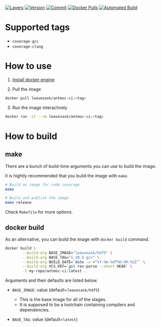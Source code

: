 [![Layers](https://images.microbadger.com/badges/image/leavesask/antmoc-ci.svg)](https://microbadger.com/images/leavesask/antmoc-ci)
[![Version](https://images.microbadger.com/badges/version/leavesask/antmoc-ci.svg)](https://hub.docker.com/repository/docker/leavesask/antmoc-ci)
[![Commit](https://images.microbadger.com/badges/commit/leavesask/antmoc-ci.svg)](https://github.com/K-Wone/docker-antmoc-ci)
[![Docker Pulls](https://img.shields.io/docker/pulls/leavesask/antmoc-ci?color=informational)](https://hub.docker.com/repository/docker/leavesask/antmoc-ci)
[![Automated Build](https://img.shields.io/docker/automated/leavesask/antmoc-ci)](https://hub.docker.com/repository/docker/leavesask/antmoc-ci)

# Supported tags

- `coverage-gcc`
- `coverage-clang`

# How to use

1. [Install docker engine](https://docs.docker.com/install/)

2. Pull the image
  ```bash
  docker pull leavesask/antmoc-ci:<tag>
  ```

3. Run the image interactively
  ```bash
  docker run -it --rm leavesask/antmoc-ci:<tag>
  ```

# How to build

## make

There are a bunch of build-time arguments you can use to build the image.

It is hightly recommended that you build the image with `make`.

```bash
# Build an image for code coverage
make

# Build and publish the image
make release
```

Check `Makefile` for more options.

## docker build

As an alternative, you can build the image with `docker build` command.

```bash
docker build \
        --build-arg BASE_IMAGE="leavesask/hdf5" \
        --build-arg BASE_TAG="1.10.5-gcc" \
        --build-arg BUILD_DATE=`date -u +"%Y-%m-%dT%H:%M:%SZ"` \
        --build-arg VCS_REF=`git rev-parse --short HEAD` \
        -t my-repo/antmoc-ci:latest .
```

Arguments and their defaults are listed below.

- `BASE_IMAGE`: value (default=`leavesask/hdf5`)
  - This is the base image for all of the stages.
  - It is supposed to be a toolchain containing compilers and dependencies.

- `BASE_TAG`: value (default=`latest`)
